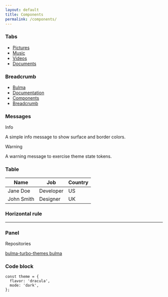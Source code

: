 ```yaml
---
layout: default
title: Components
permalink: /components/
---
```


### Tabs

<div class="tabs is-toggle is-toggle-rounded is-fullwidth">
  <ul>
    <li class="is-active"><a href="#">Pictures</a></li>
    <li><a href="#">Music</a></li>
    <li><a href="#">Videos</a></li>
    <li><a href="#">Documents</a></li>
  </ul>
  </div>

### Breadcrumb

<nav class="breadcrumb" aria-label="breadcrumbs">
  <ul>
    <li><a href="https://bulma.io">Bulma</a></li>
    <li><a href="https://bulma.io/documentation/">Documentation</a></li>
    <li><a href="https://bulma.io/documentation/components/">Components</a></li>
    <li class="is-active"><a href="#" aria-current="page">Breadcrumb</a></li>
  </ul>
</nav>

### Messages

<article class="message is-info">
  <div class="message-header">
    <p>Info</p>
  </div>
  <div class="message-body">
    A simple info message to show surface and border colors.
  </div>
  </article>

<article class="message is-warning">
  <div class="message-header">
    <p>Warning</p>
  </div>
  <div class="message-body">
    A warning message to exercise theme state tokens.
  </div>
</article>

### Table

<table class="table is-fullwidth is-striped is-hoverable">
  <thead>
    <tr>
      <th>Name</th>
      <th>Job</th>
      <th>Country</th>
    </tr>
  </thead>
  <tbody>
    <tr>
      <td>Jane Doe</td>
      <td>Developer</td>
      <td>US</td>
    </tr>
    <tr>
      <td>John Smith</td>
      <td>Designer</td>
      <td>UK</td>
    </tr>
  </tbody>
</table>

### Horizontal rule

<hr />

### Panel

<nav class="panel">
  <p class="panel-heading">Repositories</p>
  <a class="panel-block is-active" href="#">
    <span class="panel-icon">
      <i class="fas fa-book" aria-hidden="true"></i>
    </span>
    bulma-turbo-themes
  </a>
  <a class="panel-block" href="#">
    <span class="panel-icon">
      <i class="fas fa-book" aria-hidden="true"></i>
    </span>
    bulma
  </a>
</nav>

### Code block

<pre><code class="language-js">const theme = {
  flavor: 'dracula',
  mode: 'dark',
};
</code></pre>
